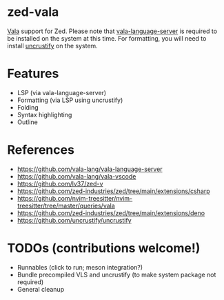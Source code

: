 # zed-vala

[Vala](https://vala.dev) support for Zed.
Please note that [vala-language-server](https://github.com/vala-lang/vala-language-server) is required to be installed on the system at this time.
For formatting, you will need to install [uncrustify](https://github.com/uncrustify/uncrustify) on the system.

# Features
- LSP (via vala-language-server)
- Formatting (via LSP using uncrustify)
- Folding
- Syntax highlighting
- Outline

# References

- https://github.com/vala-lang/vala-language-server
- https://github.com/vala-lang/vala-vscode
- https://github.com/lv37/zed-v
- https://github.com/zed-industries/zed/tree/main/extensions/csharp
- https://github.com/nvim-treesitter/nvim-treesitter/tree/master/queries/vala
- https://github.com/zed-industries/zed/tree/main/extensions/deno
- https://github.com/uncrustify/uncrustify

# TODOs (contributions welcome!)
- Runnables (click to run; meson integration?)
- Bundle precompiled VLS and uncrustify (to make system package not required)
- General cleanup
